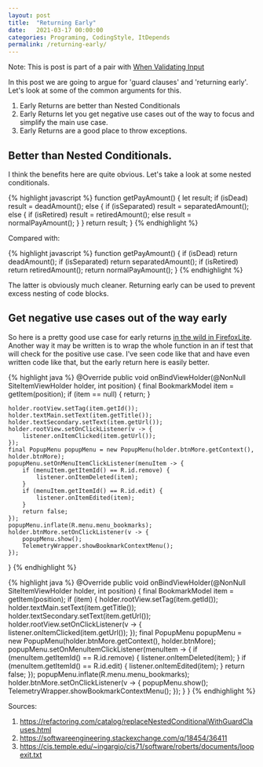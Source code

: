 ```yaml
---
layout: post
title:  "Returning Early"
date:   2021-03-17 00:00:00
categories: Programing, CodingStyle, ItDepends
permalink: /returning-early/
---
```


Note: This is post is part of a pair with [When Validating Input](/when-validating-input/)

In this post we are going to argue for 'guard clauses' and 'returning early'.  Let's look at some of the common arguments for this.

1. Early Returns are better than Nested Conditionals
2. Early Returns let you get negative use cases out of the way to focus and simplify the main use case.
3. Early Returns are a good place to throw exceptions.

## Better than Nested Conditionals.

I think the benefits here are quite obvious. Let's take a look at some nested conditionals.

{% highlight javascript %}
function getPayAmount() {
  let result;
  if (isDead)
    result = deadAmount();
  else {
    if (isSeparated)
      result = separatedAmount();
    else {
      if (isRetired)
        result = retiredAmount();
      else
        result = normalPayAmount();
    }
  }
  return result;
}
{% endhighlight %}

Compared with:

{% highlight javascript %}
function getPayAmount() {
  if (isDead) return deadAmount();
  if (isSeparated) return separatedAmount();
  if (isRetired) return retiredAmount();
  return normalPayAmount();
}
{% endhighlight %}

The latter is obviously much cleaner.  Returning early can be used to prevent excess nesting of code blocks.

## Get negative use cases out of the way early
So here is a pretty good use case for early returns [in the wild in FirefoxLite](https://github.com/tbeckenhauer/FirefoxLite/blob/master/app/src/main/java/org/mozilla/focus/bookmark/BookmarkAdapter.java#L35).  Another way it may be written is to wrap the whole function in an if test that will check for the positive use case. I've seen code like that and have even written code like that, but the early return here is easily better.

{% highlight java %}
@Override
public void onBindViewHolder(@NonNull SiteItemViewHolder holder, int position) {
    final BookmarkModel item = getItem(position);
    if (item == null) {
        return;
    }

    holder.rootView.setTag(item.getId());
    holder.textMain.setText(item.getTitle());
    holder.textSecondary.setText(item.getUrl());
    holder.rootView.setOnClickListener(v -> {
        listener.onItemClicked(item.getUrl());
    });
    final PopupMenu popupMenu = new PopupMenu(holder.btnMore.getContext(), holder.btnMore);
    popupMenu.setOnMenuItemClickListener(menuItem -> {
        if (menuItem.getItemId() == R.id.remove) {
            listener.onItemDeleted(item);
        }
        if (menuItem.getItemId() == R.id.edit) {
            listener.onItemEdited(item);
        }
        return false;
    });
    popupMenu.inflate(R.menu.menu_bookmarks);
    holder.btnMore.setOnClickListener(v -> {
        popupMenu.show();
        TelemetryWrapper.showBookmarkContextMenu();
    });
}
{% endhighlight %}

{% highlight java %}
@Override
public void onBindViewHolder(@NonNull SiteItemViewHolder holder, int position) {
    final BookmarkModel item = getItem(position);
    if (item) {
        holder.rootView.setTag(item.getId());
        holder.textMain.setText(item.getTitle());
        holder.textSecondary.setText(item.getUrl());
        holder.rootView.setOnClickListener(v -> {
            listener.onItemClicked(item.getUrl());
        });
        final PopupMenu popupMenu = new PopupMenu(holder.btnMore.getContext(), holder.btnMore);
        popupMenu.setOnMenuItemClickListener(menuItem -> {
            if (menuItem.getItemId() == R.id.remove) {
                listener.onItemDeleted(item);
            }
            if (menuItem.getItemId() == R.id.edit) {
                listener.onItemEdited(item);
            }
            return false;
        });
        popupMenu.inflate(R.menu.menu_bookmarks);
        holder.btnMore.setOnClickListener(v -> {
            popupMenu.show();
            TelemetryWrapper.showBookmarkContextMenu();
        });
    }
}
{% endhighlight %}

Sources:
1. https://refactoring.com/catalog/replaceNestedConditionalWithGuardClauses.html
2. https://softwareengineering.stackexchange.com/q/18454/36411
3. https://cis.temple.edu/~ingargio/cis71/software/roberts/documents/loopexit.txt